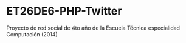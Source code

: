 # ET26DE6-PHP-Twitter
Proyecto de red social de 4to año de la Escuela Técnica especialidad Computación (2014)
